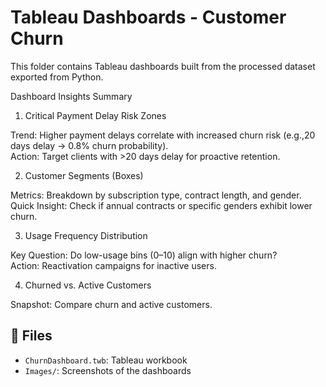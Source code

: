 # Tableau Dashboards - Customer Churn

This folder contains Tableau dashboards built from the processed dataset exported from Python.  

Dashboard Insights Summary

1. Critical Payment Delay Risk Zones 

Trend: Higher payment delays correlate with increased churn risk (e.g.,20 days delay → 0.8% churn probability).  
Action: Target clients with >20 days delay for proactive retention.

2. Customer Segments (Boxes)

Metrics: Breakdown by subscription type, contract length, and gender.  
Quick Insight: Check if annual contracts or specific genders exhibit lower churn.  

3. Usage Frequency Distribution

Key Question: Do low-usage bins (0–10) align with higher churn?  
Action: Reactivation campaigns for inactive users.  

4. Churned vs. Active Customers  

Snapshot: Compare churn and active customers.  


## 📁 Files
- `ChurnDashboard.twb`: Tableau workbook
- `Images/`: Screenshots of the dashboards
